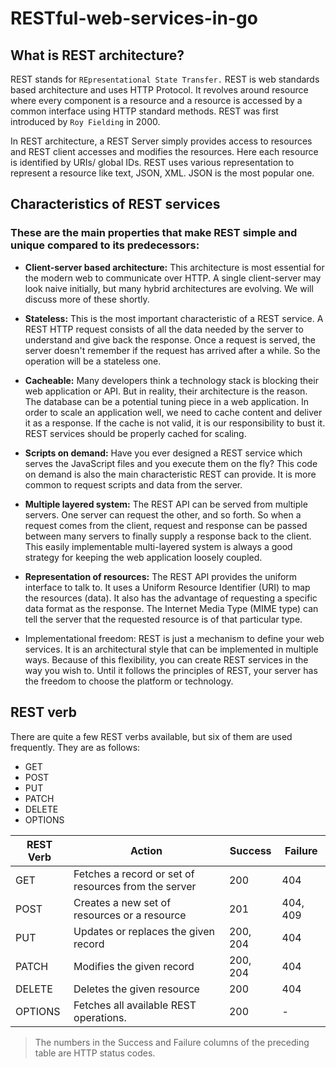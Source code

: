# RESTful-web-services-in-go

## What is REST architecture?

REST stands for `REpresentational State Transfer.` REST is web standards based architecture and uses HTTP Protocol. It revolves around resource where every component is a resource and a resource is accessed by a common interface using HTTP standard methods. REST was first introduced by `Roy Fielding` in 2000.

In REST architecture, a REST Server simply provides access to resources and REST client accesses and modifies the resources. Here each resource is identified by URIs/ global IDs. REST uses various representation to represent a resource like text, JSON, XML. JSON is the most popular one.

## Characteristics of REST services

### These are the main properties that make REST simple and unique compared to its predecessors:

- **Client-server based architecture:** This architecture is most essential for the modern web to communicate over HTTP. A single client-server may look naive initially, but many hybrid architectures are evolving. We will discuss more of these shortly.

- **Stateless:** This is the most important characteristic of a REST service. A REST HTTP request consists of all the data needed by the server to understand and give back the response. Once a request is served, the server doesn't remember if the request has arrived after a while. So the operation will be a stateless one.

- **Cacheable:** Many developers think a technology stack is blocking their web application or API. But in reality, their architecture is the reason. The database can be a potential tuning piece in a web application. In order to scale an application well, we need to cache content and deliver it as a response. If the cache is not valid, it is our responsibility to bust it. REST services should be properly cached for scaling.

- **Scripts on demand:** Have you ever designed a REST service which serves the JavaScript files and you execute them on the fly? This code on demand is also the main characteristic REST can provide. It is more common to request scripts and data from the server.

- **Multiple layered system:** The REST API can be served from multiple servers. One server can request the other, and so forth. So when a request comes from the client, request and response can be passed between many servers to finally supply a response back to the client. This easily implementable multi-layered system is always a good strategy for keeping the web application loosely coupled.

- **Representation of resources:** The REST API provides the uniform interface to talk to. It uses a Uniform Resource Identifier (URI) to map the resources (data). It also has the advantage of requesting a specific data format as the response. The Internet Media Type (MIME type) can tell the server that the requested resource is of that particular type.

- Implementational freedom: REST is just a mechanism to define your web services. It is an architectural style that can be implemented in multiple ways. Because of this flexibility, you can create REST services in the way you wish to. Until it follows the principles of REST, your server has the freedom to choose the platform or technology.

## REST verb

There are quite a few REST verbs available, but six of them are used frequently.
They are as follows:

- GET
- POST
- PUT
- PATCH
- DELETE
- OPTIONS

| REST Verb | Action                                               | Success  | Failure  |
| --------- | ---------------------------------------------------- | -------- | -------- |
| GET       | Fetches a record or set of resources from the server | 200      | 404      |
| POST      | Creates a new set of resources or a resource         | 201      | 404, 409 |
| PUT       | Updates or replaces the given record                 | 200, 204 | 404      |
| PATCH     | Modifies the given record                            | 200, 204 | 404      |
| DELETE    | Deletes the given resource                           | 200      | 404      |
| OPTIONS   | Fetches all available REST operations.                | 200      | -        |

> The numbers in the Success and Failure columns of the preceding table are HTTP status codes.
